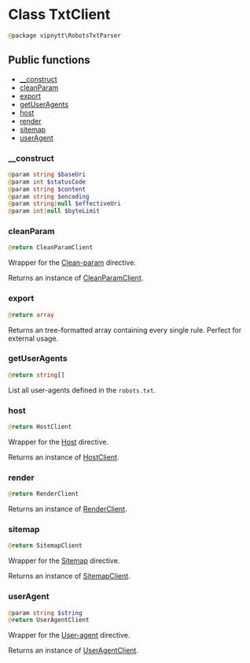 # Class TxtClient
```php
@package vipnytt\RobotsTxtParser
```

## Public functions
- [__construct](#__construct)
- [cleanParam](#cleanparam)
- [export](#export)
- [getUserAgents](#getuseragents)
- [host](#host)
- [render](#render)
- [sitemap](#sitemap)
- [userAgent](#useragent)

### __construct
```php
@param string $baseUri
@param int $statusCode
@param string $content
@param string $encoding
@param string|null $effectiveUri
@param int|null $byteLimit
```

### cleanParam
```php
@return CleanParamClient
```
Wrapper for the [Clean-param](../directives.md#clean-param) directive.

Returns an instance of [CleanParamClient](CleanParamClient.md).

### export
```php
@return array
```
Returns an tree-formatted array containing every single rule. Perfect for external usage.

### getUserAgents
```php
@return string[]
```
List all user-agents defined in the `robots.txt`.

### host
```php
@return HostClient
```
Wrapper for the [Host](../directives.md#host) directive.

Returns an instance of [HostClient](HostClient.md).

### render
```php
@return RenderClient
```
Returns an instance of [RenderClient](RenderClient.md).

### sitemap
```php
@return SitemapClient
```
Wrapper for the [Sitemap](../directives.md#sitemap) directive.

Returns an instance of [SitemapClient](SitemapClient.md).

### userAgent
```php
@param string $string
@return UserAgentClient
```
Wrapper for the [User-agent](../directives.md#user-agent) directive.

Returns an instance of [UserAgentClient](UserAgentClient.md).
